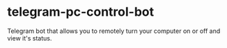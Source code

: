 # telegram-pc-control-bot
Telegram bot that allows you to remotely turn your computer on or off and view it's status.
